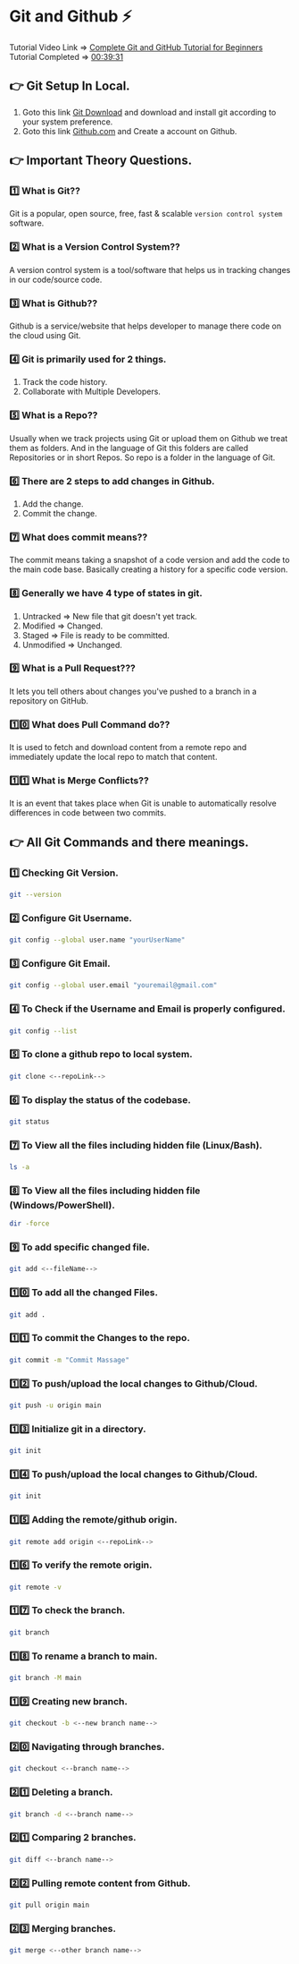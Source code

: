 # Git and Github ⚡

Tutorial Video Link => [Complete Git and GitHub Tutorial for Beginners](https://youtu.be/Ez8F0nW6S-w) <br>
Tutorial Completed => [00:39:31](https://youtu.be/Ez8F0nW6S-w?t=2371)

## 👉 Git Setup In Local.

1. Goto this link [Git Download](https://git-scm.com/downloads) and download and install git according to your system preference.
2. Goto this link [Github.com](https://github.com/) and Create a account on Github.

## 👉 Important Theory Questions.

### 1️⃣ What is Git??

Git is a popular, open source, free, fast & scalable `version control system` software.

### 2️⃣ What is a Version Control System??

A version control system is a tool/software that helps us in tracking changes in our code/source code.

### 3️⃣ What is Github??

Github is a service/website that helps developer to manage there code on the cloud using Git.

### 4️⃣ Git is primarily used for 2 things.

1. Track the code history.
2. Collaborate with Multiple Developers.

### 5️⃣ What is a Repo??

Usually when we track projects using Git or upload them on Github we treat them as folders. And in the language of Git this folders are called Repositories or in short Repos. So repo is a folder in the language of Git.

### 6️⃣ There are 2 steps to add changes in Github.

1. Add the change.
2. Commit the change.

### 7️⃣ What does commit means??

The commit means taking a snapshot of a code version and add the code to the main code base. Basically creating a history for a specific code version.

### 8️⃣ Generally we have 4 type of states in git.

1. Untracked => New file that git doesn't yet track.
2. Modified => Changed.
3. Staged => File is ready to be committed.
4. Unmodified => Unchanged.

### 9️⃣ What is a Pull Request???

It lets you tell others about changes you've pushed to a branch in a repository on GitHub.

### 1️⃣0️⃣ What does Pull Command do??

It is used to fetch and download content from a remote repo and immediately update the local repo to match that content.

### 1️⃣1️⃣ What is Merge Conflicts??

It is an event that takes place when Git is unable to automatically resolve differences in code between two commits.

## 👉 All Git Commands and there meanings.

### 1️⃣ Checking Git Version.

```bash
git --version
```

### 2️⃣ Configure Git Username.

```bash
git config --global user.name "yourUserName"
```

### 3️⃣ Configure Git Email.

```bash
git config --global user.email "youremail@gmail.com"
```

### 4️⃣ To Check if the Username and Email is properly configured.

```bash
git config --list
```

### 5️⃣ To clone a github repo to local system.

```bash
git clone <--repoLink-->
```

### 6️⃣ To display the status of the codebase.

```bash
git status
```

### 7️⃣ To View all the files including hidden file (Linux/Bash).

```bash
ls -a
```

### 8️⃣ To View all the files including hidden file (Windows/PowerShell).

```bash
dir -force
```

### 9️⃣ To add specific changed file.

```bash
git add <--fileName-->
```

### 1️⃣0️⃣ To add all the changed Files.

```bash
git add .
```

### 1️⃣1️⃣ To commit the Changes to the repo.

```bash
git commit -m "Commit Massage"
```

### 1️⃣2️⃣ To push/upload the local changes to Github/Cloud.

```bash
git push -u origin main
```

### 1️⃣3️⃣ Initialize git in a directory.

```bash
git init
```

### 1️⃣4️⃣ To push/upload the local changes to Github/Cloud.

```bash
git init
```

### 1️⃣5️⃣ Adding the remote/github origin.

```bash
git remote add origin <--repoLink-->
```

### 1️⃣6️⃣ To verify the remote origin.

```bash
git remote -v
```

### 1️⃣7️⃣ To check the branch.

```bash
git branch
```

### 1️⃣8️⃣ To rename a branch to main.

```bash
git branch -M main
```

### 1️⃣9️⃣ Creating new branch.

```bash
git checkout -b <--new branch name-->
```

### 2️⃣0️⃣ Navigating through branches.

```bash
git checkout <--branch name-->
```

### 2️⃣1️⃣ Deleting a branch.

```bash
git branch -d <--branch name-->
```

### 2️⃣1️⃣ Comparing 2 branches.

```bash
git diff <--branch name-->
```

### 2️⃣2️⃣ Pulling remote content from Github.

```bash
git pull origin main
```
### 2️⃣3️⃣ Merging branches.

```bash
git merge <--other branch name-->
```